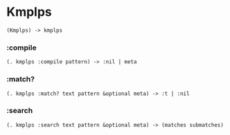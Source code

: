 # Kmplps

```code
(Kmplps) -> kmplps
```

### :compile

```code
(. kmplps :compile pattern) -> :nil | meta
```

### :match?

```code
(. kmplps :match? text pattern &optional meta) -> :t | :nil
```

### :search

```code
(. kmplps :search text pattern &optional meta) -> (matches submatches)
```


